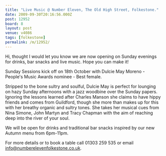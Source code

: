 ```yaml
---
title: "Live Music @ Number Eleven, The Old High Street, Folkestone."
date: 2009-09-30T20:16:56.000Z
post: 12952
board: 8
layout: post
venue: v4086
tags: [folkestone]
permalink: /m/12952/
---
```

Hi, thought I would let you know we are now opening on Sunday evenings for drinks, bar snacks and live music. Hope you can make it!


Sunday Sessions kick off on 18th October with Dulcie May Moreno - People's Music Awards nominee - Best female.

Stripped to the bone sultry and soulful, Dulcie May is perfect for lounging on hazy Sunday afternoons with a jazz woodbine over the Sunday papers. Ignoring the lessons learned after Charles Manson she claims to have hippy friends and comes from Guildford, though she more than makes up for this with her breathy organic and sultry tones. She takes her musical cues from Nina Simone, John Martyn and Tracy Chapman with the aim of reaching deep into the river of your soul.

We will be open for drinks and traditional bar snacks inspired by our new Autumn menu from 6pm-11pm.

For more details or to book a table call 01303 259 535 or email info@numberelevenfolkestone.co.uk.
